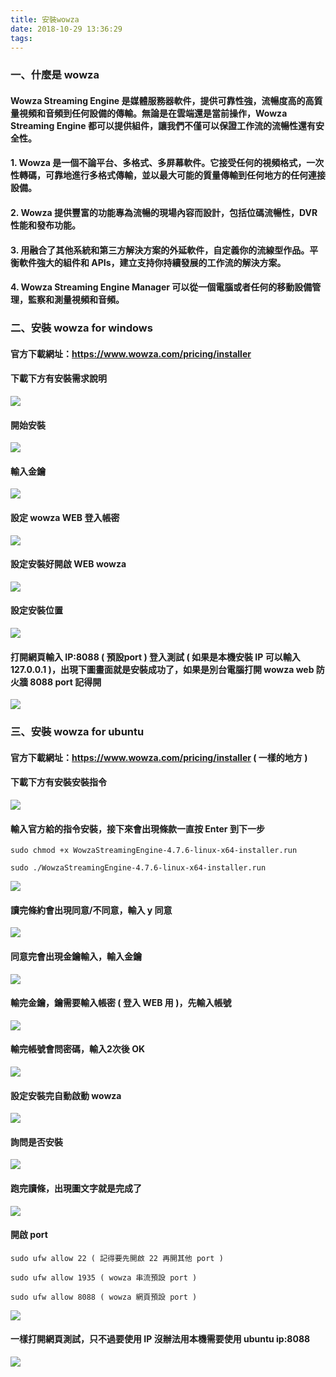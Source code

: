 ```yaml
---
title: 安裝wowza
date: 2018-10-29 13:36:29
tags:
---
```


### 一、什麼是 wowza

#### Wowza Streaming Engine 是媒體服務器軟件，提供可靠性強，流暢度高的高質量視頻和音頻到任何設備的傳輸。無論是在雲端還是當前操作，Wowza Streaming Engine 都可以提供組件，讓我們不僅可以保證工作流的流暢性還有安全性。

#### 1. Wowza 是一個不論平台、多格式、多屏幕軟件。它接受任何的視頻格式，一次性轉碼，可靠地進行多格式傳輸，並以最大可能的質量傳輸到任何地方的任何連接設備。

#### 2. Wowza 提供豐富的功能專為流暢的現場內容而設計，包括位碼流暢性，DVR 性能和發布功能。

#### 3. 用融合了其他系統和第三方解決方案的外延軟件，自定義你的流線型作品。平衡軟件強大的組件和 APIs，建立支持你持續發展的工作流的解決方案。

#### 4. Wowza Streaming Engine Manager 可以從一個電腦或者任何的移動設備管理，監察和測量視頻和音頻。

### 二、安裝 wowza for windows

#### 官方下載網址：https://www.wowza.com/pricing/installer

#### 下載下方有安裝需求說明

![ ](images/1.png)

#### 開始安裝

![ ](images/2.png)

#### 輸入金鑰

![ ](images/3.png)

#### 設定 wowza WEB 登入帳密

![ ](images/4.png)

#### 設定安裝好開啟 WEB wowza

![ ](images/5.png)

#### 設定安裝位置

![ ](images/6.png)

#### 打開網頁輸入 IP:8088 ( 預設port ) 登入測試 ( 如果是本機安裝 IP 可以輸入 127.0.0.1 )，出現下圖畫面就是安裝成功了，如果是別台電腦打開 wowza web 防火牆 8088 port 記得開

![ ](images/16.png)

### 三、安裝 wowza for ubuntu

#### 官方下載網址：https://www.wowza.com/pricing/installer ( 一樣的地方 )

#### 下載下方有安裝安裝指令

![ ](images/7.png)

#### 輸入官方給的指令安裝，接下來會出現條款一直按 Enter 到下一步

```
sudo chmod +x WowzaStreamingEngine-4.7.6-linux-x64-installer.run
```

```
sudo ./WowzaStreamingEngine-4.7.6-linux-x64-installer.run
```

![ ](images/8.png)

#### 讀完條約會出現同意/不同意，輸入 y 同意

![ ](images/9.png)

#### 同意完會出現金鑰輸入，輸入金鑰

![ ](images/10.png)

#### 輸完金鑰，鑰需要輸入帳密 ( 登入 WEB 用 )，先輸入帳號

![ ](images/11.png)

#### 輸完帳號會問密碼，輸入2次後 OK

![ ](images/12.png)

#### 設定安裝完自動啟動 wowza

![ ](images/13.png)

#### 詢問是否安裝

![ ](images/14.png)

#### 跑完讀條，出現圖文字就是完成了

![ ](images/15.png)

#### 開啟 port 

```
sudo ufw allow 22 ( 記得要先開啟 22 再開其他 port )

sudo ufw allow 1935 ( wowza 串流預設 port )

sudo ufw allow 8088 ( wowza 網頁預設 port )
```

![ ](images/17.png)

#### 一樣打開網頁測試，只不過要使用 IP 沒辦法用本機需要使用 ubuntu ip:8088

![ ](images/16.png)